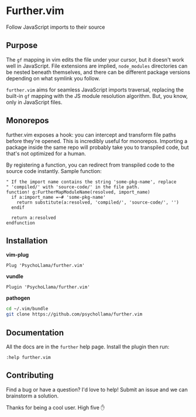# Further.vim
Follow JavaScript imports to their source

## Purpose
The `gf` mapping in vim edits the file under your cursor, but it doesn't work
well in JavaScript. File extensions are implied, `node_modules` directories
can be nested beneath themselves, and there can be different package versions
depending on what symlink you follow.

`further.vim` aims for seamless JavaScript imports traversal, replacing the
built-in `gf` mapping with the JS module resolution algorithm. But, you know,
only in JavaScript files.

## Monorepos
further.vim exposes a hook: you can intercept and transform file paths before
they're opened. This is incredibly useful for monorepos. Importing a package
inside the same repo will probably take you to transpiled code, but that's not
optimized for a human.

By registering a function, you can redirect from transpiled code to the source
code instantly. Sample function:

```viml
" If the import name contains the string 'some-pkg-name', replace
" 'compiled/' with 'source-code/' in the file path.
function! g:FurtherMapModuleName(resolved, import_name)
  if a:import_name =~# 'some-pkg-name'
    return substitute(a:resolved, 'compiled/', 'source-code/', '')
  endif

  return a:resolved
endfunction
```

## Installation
**vim-plug**
```viml
Plug 'PsychoLlama/further.vim'
```

**vundle**
```viml
Plugin 'PsychoLlama/further.vim'
```

**pathogen**
```sh
cd ~/.vim/bundle
git clone https://github.com/psychollama/further.vim
```

## Documentation
All the docs are in the `further` help page. Install the plugin then run:
```viml
:help further.vim
```

## Contributing
Find a bug or have a question? I'd love to help! Submit an issue and we can
brainstorm a solution.

Thanks for being a cool user. High five :raised_hand:
